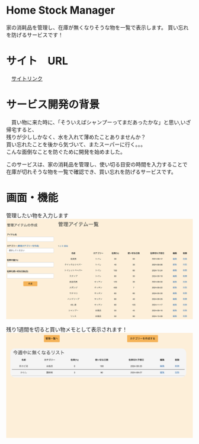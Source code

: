 # Home Stock Manager
  家の消耗品を管理し、在庫が無くなりそうな物を一覧で表示します。
  買い忘れを防げるサービスです！

# サイト　URL
　[サイトリンク](https://homestockmanager.onrender.com/)


# サービス開発の背景
　買い物に来た時に、「そういえばシャンプーってまだあったかな」と思い,いざ帰宅すると、<br>
残りが少ししかなく、水を入れて薄めたことありませんか？<br>
  買い忘れたことを後から気づいて、またスーパーに行く。。。<br>
  こんな面倒なことを防ぐために開発を始めました。<br>

  このサービスは、家の消耗品を管理し、使い切る目安の時間を入力することで<br>
  在庫が切れそうな物を一覧で確認でき、買い忘れを防げるサービスです。

# 画面・機能
  管理したい物を入力します
　![item index page](./app/assets/images/item_index.png)

  残り1週間を切ると買い物メモとして表示されます！
  ![item limit memo](./app/assets/images/home.png)
